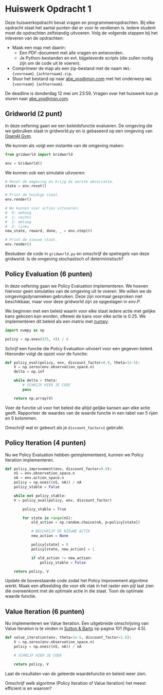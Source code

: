 # Huiswerk Opdracht 1

Deze huiswerkopdracht bevat vragen en programmeeropdrachten.
Bij elke opdracht staat het aantal punten dat er voor te verdienen is.
Iedere student moet de opdrachten zelfstandig uitvoeren.
Volg de volgende stappen bij het inleveren van de opdrachten:

- Maak een map met daarin:
  - Een PDF-document met alle vragen en antwoorden.
  - Je Python-bestanden en evt. bijgeleverde scripts (die zullen nodig zijn om de code uit te voeren).
- Comprimeer de map als een zip-bestand met de naam `HW1-{voornaam}_{achternaam}.zip`.
- Stuur het bestand op naar abe_vos@msn.com met het onderwerp `HW1 {voornaam} {achternaam}`.

De deadline is donderdag 12 mei om 23:59.
Vragen over het huiswerk kun je sturen naar abe_vos@msn.com.


## Gridworld (2 punt)

In deze oefening gaan we een beleidsfunctie evalueren.
De omgeving die we gebruiken staat in gridworld.py en is gebaseerd op een omgeving van [OpenAI Gym](https://github.com/openai/gym).

We kunnen als volgt een instantie van de omgeving maken:

```python
from gridworld import Gridworld

env = Gridworld()
```

We kunnen ook een simulatie uitvoeren:

```python
# Reset de omgeving en krijg de eerste observatie.
state = env.reset()

# Print de huidige staat.
env.render()

# We kunnen vier acties uitvoeren:
#  0: omhoog
#  1: rechts
#  2: omlaag
#  3: links
new_state, reward, done, _ = env.step(0)

# Print de nieuwe staat.
env.render()
```

Bestudeer de code in `gridworld.py` en omschrijf de spelregels van deze gridworld.
Is de omgeving stochastisch of deterministisch?

## Policy Evaluation (6 punten)

In deze oefening gaan we Policy Evaluation implementeren.
We hoeven hiervoor geen simulaties van de omgeving uit te voeren.
We willen we de omgevingsdynamieken gebruiken.
Deze zijn normaal gesproken niet beschikbaar, maar voor deze gridworld zijn ze opgeslagen in $env.P$.

We beginnen met een beleid waarin voor elke staat iedere actie met gelijke kans gekozen kan worden, oftewel de kans voor elke actie is 0.25.
We implementeren dit beleid als een matrix met [numpy](https://numpy.org/):

```python
import numpy as np

policy = np.ones((25, 4)) / 4
```

Schrijf een functie die Policy Evaluation uitvoert voor een gegeven beleid.
Hieronder volgt de opzet voor de functie:

```python
def policy_eval(policy, env, discount_factor=0.9, theta=1e-5):
	V = np.zeros(env.observation_space.n)
	delta = np.inf

	while delta > theta:
		# SCHRIJF HIER JE CODE
		pass

	return np.array(V)
```

Voer de functie uit voor het beleid die altijd gelijke kansen aan elke actie geeft.
Rapporteer de waardes van de waarde functie in een tabel van 5 rijen en 5 kolommen.

Omschrijf wat er gebeurt als je `discount_factor=1` gebruikt.

## Policy Iteration (4 punten)

Nu we Policy Evaluation hebben geimplementeerd, kunnen we Policy Iteration implementeren.

```python
def policy_improvement(env, discount_factor=0.9):
	nS = env.observation_space.n
	nA = env.action_space.n
	policy = np.ones((nS, nA)) / nA
	policy_stable = False

	while not policy_stable:
    V = policy_eval(policy, env, discount_factor)

		policy_stable = True

		for state in range(nS):
			old_action = np.random.choice(nA, p=policy[state])

			# BESCHRIJF DE NIEUWE ACTIE
			new_action = None

			policy[state] = 0
			policy[state, new_action] = 1

			if old_action != new_action:
				policy_stable = False

	return policy, V
```

Update de bovenstaande code zodat het Policy Improvement algoritme werkt.
Maak een afbeelding die voor elk vlak in het raster een pijl laat zien die overeenkomt met de optimale actie in die staat.
Toon de optimale waarde functie.

## Value Iteration (6 punten)

Nu implementeren we Value Iteration.
Een uitgebreide omschrijving van Value Iteration is te vinden in [Sutton & Barto](https://web.stanford.edu/class/psych209/Readings/SuttonBartoIPRLBook2ndEd.pdf) op pagina 101 (figuur 4.5).

```python
def value_iteration(env, theta=1e-5, discount_factor=1.0):
	V = np.zeros(env.observation_space.n)
	policy = np.ones((nS, nA)) / nA

	# SCHRIJF HIER JE CODE

	return policy, V
```

Laat de resultaten van de geleerde waardefunctie en beleid weer zien.

Omschrijf welk algoritme (Policy Iteration of Value Iteration) het meest efficient is en waarom?
